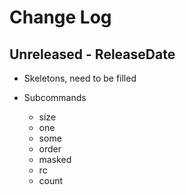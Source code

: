 # Change Log

## Unreleased - ReleaseDate

* Skeletons, need to be filled

* Subcommands
    * size
    * one
    * some
    * order
    * masked
    * rc
    * count
